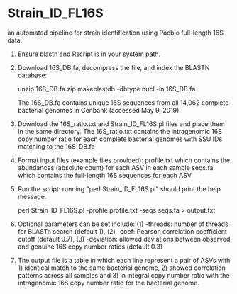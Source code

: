 # Strain_ID_FL16S
an automated pipeline for strain identification using Pacbio full-length 16S data.

1. Ensure blastn and Rscript is in your system path.
2. Download 16S_DB.fa, decompress the file, and index the BLASTN database:

   unzip 16S_DB.fa.zip
   makeblastdb -dbtype nucl -in 16S_DB.fa
   
   The 16S_DB.fa contains unique 16S sequences from all 14,062 complete bacterial genomes in Genbank (accessed May 9, 2019)
   
3. Download the 16S_ratio.txt and Strain_ID_FL16S.pl files and place them in the same directory.
   The 16S_ratio.txt contains the intragenomic 16S copy number ratio for each complete bacterial genomes with SSU IDs matching to the 16S_DB.fa
   
4. Format input files (example files provided): 
   profile.txt which contains the abundances (absolute count) for each ASV in each sample
   seqs.fa which contains the full-length 16S sequences for each ASV
   
5. Run the script:
   running "perl Strain_ID_FL16S.pl" should print the help message.

   perl Strain_ID_FL16S.pl -profile profile.txt -seqs seqs.fa > output.txt

6. Optional parameters can be set include: (1) -threads: number of threads for BLASTn search (default 1), (2) -coef: Pearson correlation coefficient cutoff (default 0.7), (3) -deviation: allowed deviations between observed and genuine 16S copy number ratios (default 0.3)

7. The output file is a table in which each line represent a pair of ASVs with 1) identical match to the same bacterial genome, 2) showed correlation patterns across all samples and 3) in integral copy number ratio with the intragenomic 16S copy number ratio for the bacterial genome.
 
 
   


